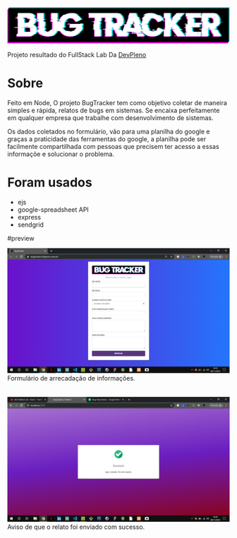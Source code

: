 <img src="./bugtracker.png">

Projeto resultado do FullStack Lab Da [DevPleno](https://www.devpleno.com/)

# Sobre

Feito em Node, O projeto BugTracker tem como objetivo coletar de maneira simples e rápida, relatos de bugs em sistemas. Se encaixa perfeitamente em qualquer empresa que trabalhe com desenvolvimento de sistemas.

Os dados coletados no formulário, vão para uma planilha do google e graças a praticidade das ferramentas do google, a planilha pode ser facilmente compartilhada com pessoas que precisem ter acesso a essas informaçõe e solucionar o problema.

# Foram usados

* ejs
* google-spreadsheet API
* express
* sendgrid


#preview

<img src="./form.png">
Formulário de arrecadação de informações.
<br>
<br>
<br>

<img src="./success.png">
Aviso de que o relato foi enviado com sucesso.